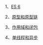 
1、[ES 6](/base/js/es6)

2、[原型和原型链](/base/js/prototype_proto_chain)

3、[作用域和闭包](/base/js/scope_closure)

4、[单线程和异步](/base/js/asynchronous)